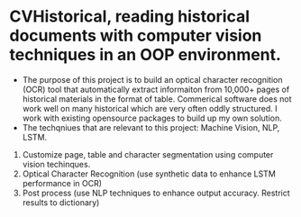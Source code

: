 # CVHistorical, reading historical documents with computer vision techniques in an OOP environment. 
- The purpose of this project is to build an optical character recognition (OCR) tool that automatically extract informaiton from 10,000+ pages of historical materials in the format of table. Commerical software does not work well on many historical which are very often oddly structured. I work with existing opensource packages to build up my own solution.
- The techqniues that are relevant to this project: Machine Vision, NLP, LSTM. 

1. Customize page, table and character segmentation using computer vision techinques. 
2. Optical Character Recognition (use synthetic data to enhance LSTM performance in OCR)
3. Post process (use NLP techniques to enhance output accuracy. Restrict results to dictionary)



